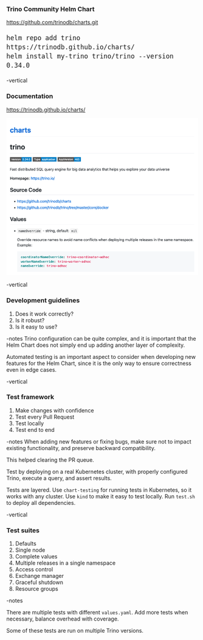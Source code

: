 ### Trino Community Helm Chart

https://github.com/trinodb/charts.git

<div style="font-size: 20px;">

```shell
helm repo add trino https://trinodb.github.io/charts/
helm install my-trino trino/trino --version 0.34.0
```

</div>

-vertical

### Documentation

https://trinodb.github.io/charts/

![](assets/chart-docs.png)  <!-- .element width="80%" style="float: none; background-color: white; border: 5px solid white;" title="Chart documentation" -->

-vertical

### Development guidelines

1. Does it work correctly?
1. Is it robust?
1. Is it easy to use?

-notes
Trino configuration can be quite complex, and it is important that the Helm
Chart does not simply end up adding another layer of complexity.

Automated testing is an important aspect to consider when developing new
features for the Helm Chart, since it is the only way to ensure correctness
even in edge cases.

-vertical

### Test framework

1. Make changes with confidence
1. Test every Pull Request
1. Test locally
1. Test end to end

-notes
When adding new features or fixing bugs, make sure not to impact existing
functionality, and preserve backward compatibility.

This helped clearing the PR queue.

Test by deploying on a real Kubernetes cluster, with properly configured Trino, execute a query, and assert results.

Tests are layered. Use `chart-testing` for running tests in Kubernetes, so it works with any cluster.
Use `kind` to make it easy to test locally. Run `test.sh` to deploy all dependencies.


-vertical

### Test suites

1. Defaults
1. Single node
1. Complete values
1. Multiple releases in a single namespace
1. Access control
1. Exchange manager
1. Graceful shutdown
1. Resource groups

-notes

There are multiple tests with different `values.yaml`. Add more tests when necessary, balance overhead with coverage.

Some of these tests are run on multiple Trino versions.
